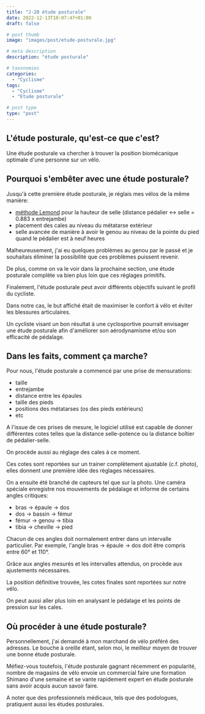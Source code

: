 ```yaml
---
title: "J-20 étude posturale"
date: 2022-12-13T10:07:47+01:00
draft: false

# post thumb
image: "images/post/etude-posturale.jpg"

# meta description
description: "étude posturale"

# taxonomies
categories: 
  - "Cyclisme"
tags:
  - "Cyclisme"
  - "Etude posturale"

# post type
type: "post"
---
```


## L'étude posturale, qu'est-ce que c'est?

Une étude posturale va chercher à trouver la position biomécanique optimale d'une personne sur un
vélo.

## Pourquoi s'embêter avec une étude posturale?

Jusqu'à cette première étude posturale, je réglais mes vélos de la même
manière:
- [méthode Lemond](https://blog.2peak.com/fr/trouver-la-bonne-hauteur-de-selle/) pour la hauteur
de selle (distance pédalier <-> selle = 0.883 x entrejambe)
- placement des cales au niveau du métatarse extérieur
- selle avancée de manière à avoir le genou au niveau de la pointe du pied quand le pédalier est à neuf heures

Malheureusement, j'ai eu quelques problèmes au genou par le passé et je souhaitais éliminer la
possibilité que ces problèmes puissent revenir.

De plus, comme on va le voir dans la prochaine section, une étude posturale complète va bien plus
loin que ces réglages primitifs.

Finalement, l'étude posturale peut avoir différents objectifs suivant le profil du cycliste.

Dans notre cas, le but affiché était de maximiser le confort à vélo et éviter les blessures
articulaires.

Un cycliste visant un bon résultat à une cyclosportive pourrait envisager une étude posturale afin
d'améliorer son aérodynamisme et/ou son efficacité de pédalage.

## Dans les faits, comment ça marche?

Pour nous, l'étude posturale a commencé par une prise de mensurations:

- taille
- entrejambe
- distance entre les épaules
- taille des pieds
- positions des métatarses (os des pieds extérieurs)
- etc

A l'issue de ces prises de mesure, le logiciel utilisé est capable de donner différentes cotes
telles que la distance selle-potence ou la distance boîtier de pédalier-selle.

On procède aussi au réglage des cales à ce moment.

Ces cotes sont reportées sur un trainer complètement ajustable (c.f. photo), elles donnent une
première idée des règlages nécessaires.

On a ensuite été branché de capteurs tel que sur la photo. Une caméra spéciale enregistre nos
mouvements de pédalage et informe de certains angles critiques:

- bras -> épaule -> dos
- dos -> bassin -> fémur
- fémur -> genou -> tibia
- tibia -> cheville -> pied

Chacun de ces angles doit normalement entrer dans un intervalle particulier. Par exemple, l'angle
bras -> épaule -> dos doit être compris entre 60° et 110°.

Grâce aux angles mesurés et les intervalles attendus, on procède aux ajustements nécessaires.

La position définitive trouvée, les cotes finales sont reportées sur notre vélo.

On peut aussi aller plus loin en analysant le pédalage et les points de pression sur les cales.

## Où procéder à une étude posturale?

Personnellement, j'ai demandé à mon marchand de vélo préféré des adresses. Le bouche à oreille
étant, selon moi, le meilleur moyen de trouver une bonne étude posturale.

Méfiez-vous toutefois, l'étude posturale gagnant récemment en popularité, nombre de magasins de
vélo envoie un commercial faire une formation Shimano d'une semaine et se vante rapidement expert
en étude posturale sans avoir acquis aucun savoir faire.

A noter que des professionnels médicaux, tels que des podologues, pratiquent aussi les études
posturales.

